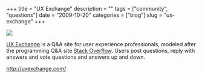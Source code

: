+++
title = "UX Exchange"
description = ""
tags = ["community", "questions"]
date = "2009-10-20"
categories = ["blog"]
slug = "ux-exchange"
+++



  <div class="notebook-screenshot"><a href="http://uxexchange.com/"><img src="//media.konigi.com/bluga/wt4ade06808544c_0.jpg"/></a></div><p><a href="http://uxexchange.com/">UX Exchange</a> is a Q&amp;A site for user experience professionals, modeled after the programming Q&amp;A site <a href="http://stackoverflow.com/">Stack Overflow</a>. Users post questions, reply with answers and vote questions and answers up and down.</p>
    
  <a href="http://uxexchange.com/">http://uxexchange.com/</a>
